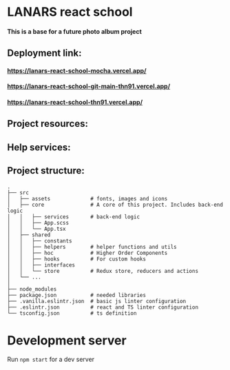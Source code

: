 # LANARS react school
#### This is a base for a future photo album project

## Deployment link:
#### https://lanars-react-school-mocha.vercel.app/
#### https://lanars-react-school-git-main-thn91.vercel.app/
#### https://lanars-react-school-thn91.vercel.app/

## Project resources:

## Help services:

## Project structure: 
``` 
.
├── src
│   ├── assets             # fonts, images and icons
│   ├── core               # A core of this project. Includes back-end logic
│   │   ├── services       # back-end logic
│   │   ├── App.scss
│   │   └── App.tsx
│   ├── shared    
│   │   ├── constants       
│   │   ├── helpers        # helper functions and utils
│   │   ├── hoc            # Higher Order Components
│   │   ├── hooks          # For custom hooks
│   │   ├── interfaces
│   │   └── store          # Redux store, reducers and actions
│   └── ...
│   
├── node_modules
├── package.json           # needed libraries
├── .vanilla.eslintr.json  # basic js linter configuration
├── .eslintr.json          # react and TS linter configuration
└── tsconfig.json          # ts definition
```


# Development server

Run `npm start` for a dev server
